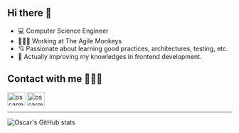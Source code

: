 ## Hi there 👋

- 💻 Computer Science Engineer
- 👨🏽‍💻 Working at The Agile Monkeys
- 💘 Passionate about learning good practices, architectures, testing, etc.
- 🌱 Actually improving my knowledges in frontend development.


## Contact with me 🙋🏽‍♂️
<p align="left">
<a href="https://twitter.com/oscarmoreira1" target="blank"><img align="center" src="https://raw.githubusercontent.com/rahuldkjain/github-profile-readme-generator/master/src/images/icons/Social/twitter.svg" alt="oscarmoreira1" height="30" width="40" /></a>
<a href="https://linkedin.com/in/oscarmoreira" target="blank"><img align="center" src="https://raw.githubusercontent.com/rahuldkjain/github-profile-readme-generator/master/src/images/icons/Social/linked-in-alt.svg" alt="oscarmoreira" height="30" width="40" /></a>
</p>

---

![Oscar's GitHub stats](https://github-readme-stats.vercel.app/api?username=omorest)
